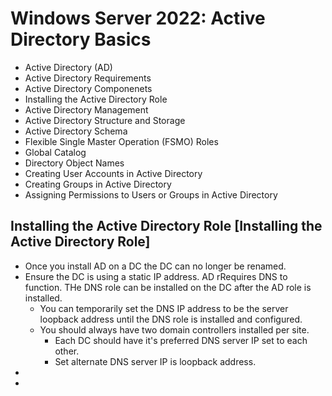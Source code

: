 # Windows Server 2022: Active Directory Basics

  * Active Directory (AD)
  * Active Directory Requirements
  * Active Directory Componenets
  * Installing the Active Directory Role
  * Active Directory Management
  * Active Directory Structure and Storage
  * Active Directory Schema
  * Flexible Single Master Operation (FSMO) Roles
  * Global Catalog
  * Directory Object Names
  * Creating User Accounts in Active Directory
  * Creating Groups in Active Directory
  * Assigning Permissions to Users or Groups in Active Directory

## Installing the Active Directory Role [Installing the Active Directory Role]
- Once you install AD on a DC the DC can no longer be renamed.
- Ensure the DC is using a static IP address. AD rRequires DNS to function. THe DNS role can be installed on the DC after the AD role is installed.
    - You can temporarily set the DNS IP address to be the server loopback address until the DNS role is installed and configured.
    - You should always have two domain controllers installed per site.
      - Each DC should have it's preferred DNS server IP set to each other.
      - Set alternate DNS server IP is loopback address.
- 
- 
